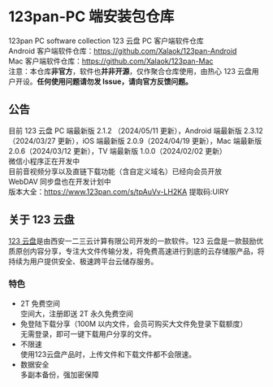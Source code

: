 # 123pan-PC 端安装包仓库

123pan PC software collection 123 云盘 PC 客户端软件仓库  
Android 客户端软件仓库：<https://github.com/Xalaok/123pan-Android>  
Mac 客户端软件仓库：<https://github.com/Xalaok/123pan-Mac>  
注意：本仓库**非官方**，软件也**并非开源**，仅作聚合仓库使用，由热心 123 云盘用户开设。**任何使用问题请勿发 Issue，请向官方反馈问题。**

## 公告

目前 123 云盘 PC 端最新版 2.1.2 （2024/05/11 更新），Android 端最新版 2.3.12（2024/03/27 更新），iOS 端最新版 2.0.9（2024/04/19 更新），Mac 端最新版 2.0.6（2024/03/12 更新），TV 端最新版 1.0.0（2024/02/02 更新）  
微信小程序正在开发中  
目前音视频分享以及直链下载功能（含自定义域名）已经向会员开放  
WebDAV 同步盘也在开发计划中  
版本大全：<https://www.123pan.com/s/tpAuVv-LH2KA> 提取码:UIRY

## 关于 123 云盘

[123 云盘](https://www.123pan.com/)是由西安一二三云计算有限公司开发的一款软件。123 云盘是一款鼓励优质原创内容分享，专注大文件传输分发，将免费高速进行到底的云存储服产品，将持续为用户提供安全、极速跨平台云储存服务。

### 特色

- 2T 免费空间  
空间大，注册即送 2T 永久免费空间
- 免登陆下载分享（100M 以内文件，会员可购买大文件免登录下载额度）  
无需登录，即可一键下载用户分享的文件。
- 不限速  
使用123云盘产品时，上传文件和下载文件都不会限速。
- 数据安全  
多副本备份，强加密保障
